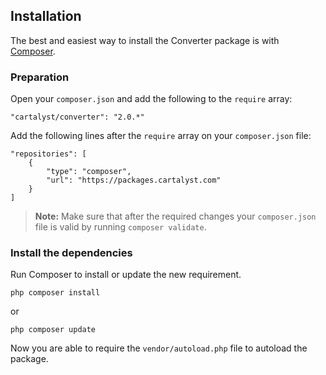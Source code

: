 ## Installation

The best and easiest way to install the Converter package is with [Composer](http://getcomposer.org).

### Preparation

Open your `composer.json` and add the following to the `require` array:

	"cartalyst/converter": "2.0.*"

Add the following lines after the `require` array on your `composer.json` file:

	"repositories": [
		{
			"type": "composer",
			"url": "https://packages.cartalyst.com"
		}
	]

> **Note:** Make sure that after the required changes your `composer.json` file is valid by running `composer validate`.

### Install the dependencies

Run Composer to install or update the new requirement.

	php composer install

or

	php composer update

Now you are able to require the `vendor/autoload.php` file to autoload the package.
